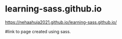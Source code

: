 # learning-sass.github.io

https://nehaahuja2021.github.io/learning-sass.github.io/

#link to page created using sass.
